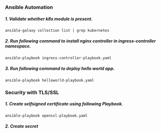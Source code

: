  ### Ansible Automation

##### 1. Validate whether k8s module is present.
 
    ansible-galaxy collection list | grep kubernetes  

##### 2. Run following command to install nginx controller in ingress-controller namespace.

    ansible-playbook ingress-controller-playbook.yaml
      
##### 3.  Run following command to deploy hello world app.

    ansible-playbook helloworld-playbook.yaml
      
### Security with TLS/SSL

##### 1. Create selfsigned certificate using following Playbook.

    ansible-playbook openssl-playbook.yaml

##### 2. Create secret
     


